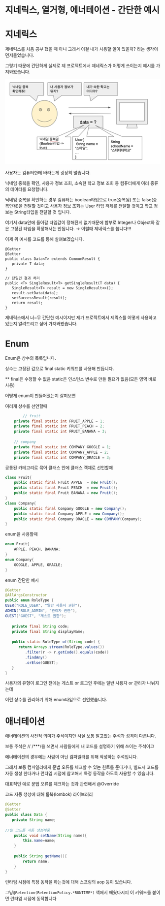 # 지네릭스, 열거형, 에너테이션 - 간단한 예시

# 지네릭스

제네릭스를 처음 공부 했을 때 아니 그래서 이걸 내가 사용할 일이 있을까? 라는 생각이 먼저들었습니다.

그렇기 때문에 간단하게 실제로 제 프로젝트에서 제네릭스가 어떻게 쓰이는지 예시를 가져와봤습니다.

![Untitled](./images/gandan.png)

사용자는 컴퓨터한테 바라는게 굉장히 많습니다.

닉네임 중복을 확인, 사용자 정보 조회, 소속한 학교 정보 조회 등 컴퓨터에게 여러 종류의 데이터를 요청합니다.

닉네임 중복을 확인하는 경우 컴퓨터는 boolean타입으로 true(중복됨) 또는 false(중복안됨)을 전달할 것이고 사용자 정보 조회는 User 타입 객체를 전달할 것이고 학교 정보는 String타입을 전달할 것 입니다.

여기서 data안에 들어갈 타입값이 정해진게 없기때문에 함부로 Integer나 Object와 같은 고정된 타입을 확정해서는 안됩니다. → 이럴때 제네릭스를 씁니다!!!

이제 위 예시를 코드를 통해 살펴보겠습니다.

```
@Getter
@Setter
public class Data<T> extends CommonResult {
   private T data;
}
```

```
// 단일건 결과 처리
public <T> SingleResult<T> getSingleResult(T data) {
   SingleResult<T> result = new SingleResult<>();
   result.setData(data);
   setSuccessResult(result);
   return result;
}
```

제네릭스에서 너~무 간단한 예시이지만 제가 프로젝트에서 제릭스를 어떻게 사용하고 있는지 알려드리고 싶어 가져와봤습니다.

# Enum

Enum은 상수의 목록입니다.

상수는 고정된 값으로 final static 키워드를 사용해 만듭니다.

** final은 수정할 수 없음 static은 인스턴스 변수로 만들 필요가 없음(모든 영역 바로 사용)

어떻게 enum이 만들어졌는지 살펴보면

여러개 상수를 선언할때

```java
		// fruit
    private final static int FRUIT_APPLE = 1;
    private final static int FRUIT_PEACH = 2;
    private final static int FRUIT_BANANA = 3;

    // company
    private final static int COMPANY_GOOGLE = 1;
    private final static int COMPANY_APPLE = 2;
    private final static int COMPANY_ORACLE = 3;
```

공통된 카테고리로 묶어 클래스 안에 클래스 객체로 선언할때

```java
class Fruit{
    public static final Fruit APPLE  = new Fruit();
    public static final Fruit PEACH  = new Fruit();
    public static final Fruit BANANA = new Fruit();
}
class Company{
    public static final Company GOOGLE = new Company();
    public static final Company APPLE = new Company();
    public static final Company ORACLE = new COMPANY(Company);
}
```

enum을 사용할때

```java
enum Fruit{
    APPLE, PEACH, BANANA;
}
enum Company{
    GOOGLE, APPLE, ORACLE;
}
```

enum 간단한 예시

```java
@Getter
@AllArgsConstructor
public enum RoleType {
USER("ROLE_USER", "일반 사용자 권한"),
ADMIN("ROLE_ADMIN", "관리자 권한"),
GUEST("GUEST", "게스트 권한");

   private final String code;
   private final String displayName;

   public static RoleType of(String code) {
      return Arrays.stream(RoleType.values())
         .filter(r -> r.getCode().equals(code))
         .findAny()
         .orElse(GUEST);
   }
}
```

사용자의 유형이 로그인 전에는 게스트 or 로그인 후에는 일반 사용자 or 관리자 나눠지는데

이런 상수를 관리하기 위해 enum타입으로 선언했습니다.

# 애너테이션

애너테이션의 사전적 의미가 주석이지만 사실 보통 알고있는 주석과 성격이 다릅니다.

보통 주석은 // /***/을 쓰면서 사람들에게 내 코드를 설명하기 위해 쓰이는 주석이고

에너테이션의 경우에는 사람이 아닌 컴파일러를 위해 작성하는 주석입니다.

그래서 보통 컴파일러에게 문법 오류를 체크할 수 있는 힌트를 준다거나, 빌드시 코드를 자동 생성 한다거나 런타임 시점에 참고해서 특정 동작을 하도록 사용할 수 있습니다.

대표적인 예로 문법 오류를 체크하는 것과 관련해서 @Override

코드 자동 생성에 대해 롬복(lombok) 라이브러리

```java
@Getter
@Setter
public class Data {
   private String name;

//밑 코드를 자동 생성해줌
	public void setName(String name){
		this.name=name;
	}

	public String getName(){
		return name;
	}
}
```

런타임 시점에 특정 동작을 하는것에 대해 스프링의 aop 등이 있습니다.

그냥`@Retention(RetentionPolicy.*RUNTIME*)` 책에서 배웠다시피 이 키워드를 붙이면 런타임 시점에 동작합니다